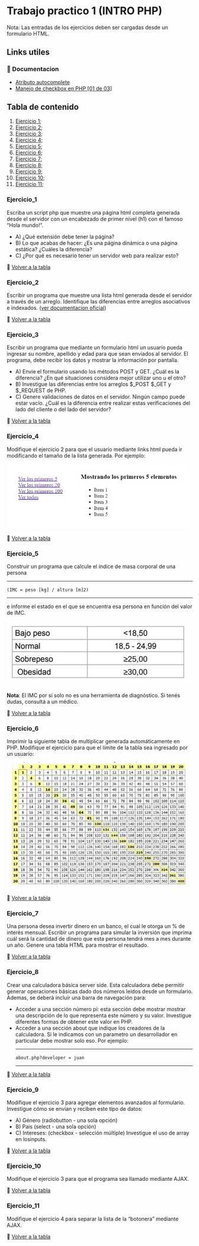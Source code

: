 # Trabajo practico 1 (INTRO PHP)

Nota: Las entradas de los ejercicios deben ser cargadas desde un formulario HTML.

## Links utiles
### 📖 Documentacion
* [Atributo autocomplete](https://developer.mozilla.org/es/docs/Web/Security/Securing_your_site/Turning_off_form_autocompletion)
* [Manejo de checkbox en PHP [01 de 03]](https://www.youtube.com/watch?v=ZnDwAAMLpC4) <!-- Mandar desde html a php un nombre[] -->

## Tabla de contenido
1. [Ejercicio 1](#ejercicio1);
2. [Ejercicio 2](#ejercicio2);
3. [Ejercicio 3](#ejercicio3);
4. [Ejercicio 4](#ejercicio4);
5. [Ejercicio 5](#ejercicio5);
6. [Ejercicio 6](#ejercicio6);
7. [Ejercicio 7](#ejercicio7);
8. [Ejercicio 8](#ejercicio8);
9. [Ejercicio 9](#ejercicio9);
10. [Ejercicio 10](#ejercicio10);
11. [Ejercicio 11](#ejercicio11);

### Ejercicio_1
Escriba un script php que muestre una página html completa generada desde el servidor con un encabezado de primer nivel (h1) con el famoso “Hola mundo!”.
  * A) ¿Qué extensión debe tener la página?
  * B) Lo que acabas de hacer: ¿Es una página dinámica o una página estática? ¿Cuáles la diferencia?
  * C) ¿Por qué es necesario tener un servidor web para realizar esto?

🔼 [Volver a la tabla](#tabla-de-contenido)

### Ejercicio_2
Escribir un programa que muestre una lista html generada desde el servidor a través de un arreglo. Identifique las diferencias entre arreglos asociativos e indexados. ([ver documentacion oficial](https://www.php.net/manual/es/language.types.array.php))

🔼 [Volver a la tabla](#tabla-de-contenido)

### Ejercicio_3
Escribir un programa que mediante un formulario html un usuario pueda ingresar su nombre, apellido y edad para que sean enviados al servidor. El programa, debe recibir
los datos y mostrar la información por pantalla.
  * A) Envíe el formulario usando los métodos POST y GET. ¿Cuál es la diferencia? ¿En qué situaciones considera mejor utilizar uno u el otro?
  * B) Investigue las diferencias entre los arreglos $_POST $_GET y $_REQUEST de PHP.
  * C) Genere validaciones de datos en el servidor. Ningún campo puede estar vacío. ¿Cuál es la diferencia entre realizar estas verificaciones del lado del cliente o del
lado del servidor?

🔼 [Volver a la tabla](#tabla-de-contenido)

### Ejercicio_4
Modifique el ejercicio 2 para que el usuario mediante links html pueda ir modificando el tamaño de la lista generada. Por ejemplo:

![Ejemplo](../img_readme/tp1_ejercicio4.jpg)

🔼 [Volver a la tabla](#tabla-de-contenido)

### Ejercicio_5
Construir un programa que calcule el índice de masa corporal de una persona 
  ***
    (IMC = peso [kg] / altura [m]2) 
  ***

e informe el estado en el que se encuentra esa persona en función del valor de IMC.

![Ejemplo](../img_readme/tp1_ejercicio5.jpg)

**Nota**: El IMC por sí solo no es una herramienta de diagnóstico. Si tenés dudas,
consultá a un médico.

🔼 [Volver a la tabla](#tabla-de-contenido)

### Ejercicio_6
Imprimir la siguiente tabla de multiplicar generada automáticamente en PHP. Modifique el ejercicio para que el límite de la tabla sea ingresado por un usuario:

![Ejemplo](../img_readme/tp1_ejercicio6.jpg)

🔼 [Volver a la tabla](#tabla-de-contenido)

### Ejercicio_7
Una persona desea invertir dinero en un banco, el cual le otorga un % de interés mensual. Escribir un programa para simular la inversión que imprima cuál será la cantidad de dinero que esta persona tendrá mes a mes durante un año. Genere una tabla HTML para mostrar el resultado.

🔼 [Volver a la tabla](#tabla-de-contenido)

### Ejercicio_8
Crear una calculadora básica server side. Esta calculadora debe permitir generar operaciones básicas dado dos números leídos desde un formulario. Ademas, se deberá incluir una barra de navegación para:
* Acceder a una sección número pi: esta sección debe mostrar mostrar una descripción de lo que representa este número y su valor. Investigue diferentes formas de obtener este valor en PHP.
* Acceder a una sección about que indique los creadores de la calculadora. Si le indicamos con un parametro un desarrollador en particular debe mostrar solo eso. Por ejemplo:
  *** 
      about.php?developer = juan
  ***

🔼 [Volver a la tabla](#tabla-de-contenido)

### Ejercicio_9
Modifique el ejercicio 3 para agregar elementos avanzados al formulario. Investigue cómo se envían y reciben este tipo de datos:

* A) Género (radiobutton - una sola opción)
* B) País (select - una sola opción)
* C) Intereses: (checkbox - selección múltiple) Investigue el uso de array en losinputs.

🔼 [Volver a la tabla](#tabla-de-contenido)

### Ejercicio_10
Modifique el ejercicio 3 para que el programa sea llamado mediante AJAX.

🔼 [Volver a la tabla](#tabla-de-contenido)

### Ejercicio_11
Modifique el ejercicio 4 para separar la lista de la “botonera” mediante AJAX.

🔼 [Volver a la tabla](#tabla-de-contenido)